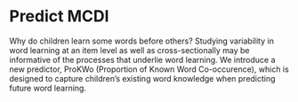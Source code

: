 # Predict MCDI
Why do children learn some words before others? Studying variability in word learning at an item level as well as cross-sectionally may be informative of the processes that underlie word learning. We introduce a new predictor, ProKWo (Proportion of Known Word Co-occurence), which is designed to capture children’s existing word knowledge when predicting future word learning.



